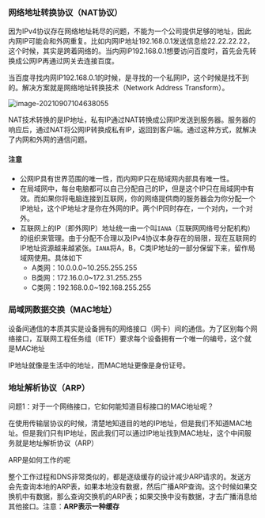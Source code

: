 ### 网络地址转换协议（NAT协议）

因为IPv4协议存在网络地址耗尽的问题，不能为一个公司提供足够的地址，因此内网IP可能会和外网重复。比如内网IP地址192.168.0.1发送信息给22.22.22.22，这个时候，其实是跨着网络的。当内网IP192.168.0.1想要访问百度时，首先会先转换成公网IP再通过网关去连接百度。

当百度寻找内网IP192.168.0.1的时候，是寻找的一个私网IP，这个时候是找不到的。解决方案就是网络地址转换技术（Network Address Transform）。

![image-20210907104638055](C:\Users\Administrator\AppData\Roaming\Typora\typora-user-images\image-20210907104638055.png)

NAT技术转换的是IP地址，私有IP通过NAT转换成公网IP发送到服务器。服务器的响应后，通过NAT将公网IP转换成私有IP，返回到客户端。通过这种方式，就解决了内网和外网的通信问题。

#### 注意

* 公网IP具有世界范围的唯一性，而内网IP只在局域网内部具有唯一性。
* 在局域网中，每台电脑都可以自己分配自己的IP，但是这个IP只在局域网中有效。而如果你将电脑连接到互联网，你的网络提供商的服务器会为你分配一个IP地址，这个IP地址才是你在外网的IP。两个IP同时存在，一个对内，一个对外。
* 互联网上的IP（即外网IP）地址统一由一个叫`IANA`（互联网网络号分配机构）的组织来管理。由于分配不合理以及IPv4协议本身存在的局限，现在互联网的IP地址资源越来越紧张。`IANA`将A，B，C类IP地址的一部分保留下来，留作局域网使用。具体如下
  * A类网：10.0.0.0~10.255.255.255
  * B类网：172.16.0.0~172.31.255.255
  * C类网：192.168.0.0~192.168.255.255

### 局域网数据交换（MAC地址）

设备间通信的本质其实是设备拥有的网络接口（网卡）间的通信。为了区别每个网络接口，互联网工程任务组（IETF）要求每个设备拥有一个唯一的编号，这个就是MAC地址

IP地址就像是生活中的地址，而MAC地址更像是身份证号。

### 地址解析协议（ARP）

问题1：对于一个网络接口，它如何能知道目标接口的MAC地址呢？

在使用传输层协议的时候，清楚地知道目的地的IP地址，但是我们不知道MAC地址。但是我们只有IP地址，因此我们可以通过IP地址找到MAC地址，这个中间服务就是地址解析协议（ARP）

ARP是如何工作的呢

整个工作过程和DNS非常类似的，都是逐级缓存的设计减少ARP请求的。发送方会先查询本地的ARP表，如果本地没有数据，然后广播ARP查询。这个时候如果交换机中有数据，那么查询交换机的ARP表；如果交换中没有数据，才去广播消息给其他接口。注意：**ARP表示一种缓存**